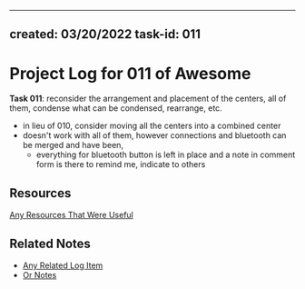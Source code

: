 -------
created: 03/20/2022
task-id: 011
-------

# Project Log for 011 of Awesome
**Task 011**: reconsider the arrangement and placement of the centers, all of them, condense what can be condensed, rearrange, etc.
- in lieu of 010, consider moving all the centers into a combined center
- doesn't work with all of them, however connections and bluetooth can be merged and have been, 
  - everything for bluetooth button is left in place and a note in comment form is there to remind me, indicate to others 


## Resources
[Any Resources That Were Useful](resources.com)

## Related Notes
- [Any Related Log Item](./log-template.md)
- [Or Notes](./notes-template.md)
